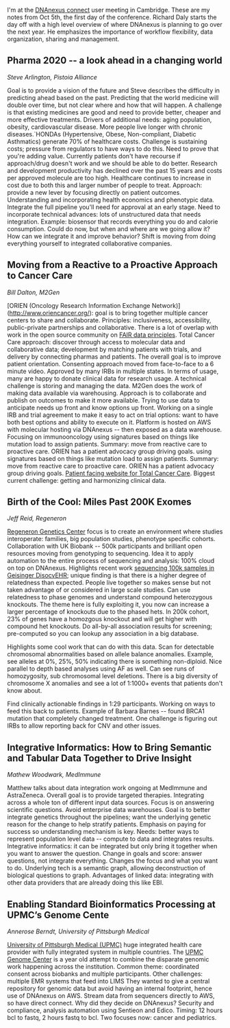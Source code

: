 I'm at the [DNAnexus connect](http://www.dnanexusconnect.com/) user meeting in
Cambridge. These are my notes from Oct 5th, the first day of the conference.
Richard Daly starts the day off with a high level overview of where DNAnexus is
planning to go over the next year. He emphasizes the importance of workflow
flexibility, data organization, sharing and management.

## Pharma 2020 -- a look ahead in a changing world
_Steve Arlington, Pistoia Alliance_

Goal is to provide a vision of the future and Steve describes the difficulty in
predicting ahead based on the past. Predicting that the world medicine will
double over time, but not clear where and how that will happen. A challenge is
that existing medicines are good and need to provide better, cheaper and more
effective treatments. Drivers of additional needs: aging population, obesity,
cardiovascular disease. More people live longer with chronic diseases.`HONDAs
(Hypertensive, Obese, Non-compliant, Diabetic Asthmatics) generate 70% of
healthcare costs. Challenge is sustaining costs; pressure from regulators to
have ways to do this. Need to prove that you're adding value. Currently patients
don't have recourse if approach/drug doesn't work and we should be able to do
better. Research and development productivity has declined over the past 15
years and costs per approved molecule are too high. Healthcare continues to
increase in cost due to both this and larger number of people to treat.
Approach: provide a new lever by focusing directly on patient outcomes.
Understanding and incorporating health economics and phenotypic data.
Integrate the full pipeline you'll need for approval at an early stage. Need to
incorporate technical advances: lots of unstructured data that needs
integration. Example: biosensor that records everything you do and calorie
consumption. Could do now, but when and where are we going allow it? How can we
integrate it and improve behavior? Shift is moving from doing everything
yourself to integrated collaborative companies.

## Moving from a Reactive to a Proactive Approach to Cancer Care
_Bill Dalton, M2Gen_

[ORIEN (Oncology Research Information Exchange Network)]
(http://www.oriencancer.org/): goal is to bring together multiple cancer centers
to share and collaborate. Principles: inclusiveness, accessibility,
public-private partnerships and collaborative. There is a lot of overlap with
work in the open source community on
[FAIR data principles](https://www.force11.org/group/fairgroup/fairprinciples).
Total Cancer Care approach: discover through access to molecular data and
collaborative data; development by matching patients with trials, and delivery
by connecting pharmas and patients. The overall goal is to improve patient
orientation. Consenting approach moved from face-to-face to a 6 minute video.
Approved by many IRBs in multiple states. In terms of usage, many are happy to donate
clinical data for research usage. A technical challenge is storing and managing
the data. M2Gen does the work of making data available via warehousing. Approach
is to collaborate and publish on outcomes to make it more available. Trying to
use data to anticipate needs up front and know options up front. Working on a
single IRB and trial agreement to make it easy to act on trial options: want to
have both best options and ability to execute on it. Platform is hosted on AWS
with molecular hosting via DNAnexus -- then exposed as a data warehouse.
Focusing on immunooncology using signatures based on things like mutation load
to assign patients. Summary: move from reactive care to proactive care. ORIEN
has a patient advocacy group driving goals. using signatures based on things
like mutation load to assign patients. Summary: move from reactive care to
proactive care. ORIEN has a patient advocacy group driving goals.
[Patient facing website for Total Cancer Care](http://orientcc.org/). Biggest
current challenge: getting and harmonizing clinical data.


## Birth of the Cool: Miles Past 200K Exomes
_Jeff Reid, Regeneron_

[Regeneron Genetics Center](https://www.regeneron.com/genetics-center) focus is
to create an environment where studies interoperate: families, big population
studies, phenotype specific cohorts. Collaboration with UK Biobank -- 500k
participants and brilliant open resources moving from genotyping to sequencing.
Idea it to apply automation to the entire process of sequencing and analysis:
100% cloud on top on DNAnexus. Highlights recent work
[sequencing 100k samples in Geisinger DisocvEHR](https://www.biorxiv.org/content/early/2017/10/03/197889);
unique finding is that there is a higher degree of relatedness than expected.
People live together so makes sense but not taken advantage of or considered in
large scale studies. Can use relatedness to phase genomes and understand
compound heterozygous knockouts. The theme here is fully exploiting it, you now
can increase a larger percentage of knockouts due to the phased hets. In 200k
cohort, 23% of genes have a homozgous knockout and will get higher with compound
het knockouts. Do all-by-all association results for screening; pre-computed so
you can lookup any association in a big database.

Highlights some cool work that can do with this data. Scan for detectable
chromosomal abnormalities based on allele balance anomalies. Example, see
alleles at 0%, 25%, 50% indicating there is something non-diploid. Nice parallel
to depth based analyses using AF as well. Can see runs of homozygosity, sub
chromosomal level deletions. There is a big diversity of chromosome X
anomalies and see a lot of 1:1000+ events that patients don't know about.

Find clinically actionable findings in 1:29 participants. Working on ways to
feed this back to patients. Example of Barbara Barnes -- found BRCA1 mutation
that completely changed treatment. One challenge is figuring out IRBs to allow
reporting back for CNV and other issues.

## Integrative Informatics: How to Bring Semantic and Tabular Data Together to Drive Insight
_Mathew Woodwark, MedImmune_

Matthew talks about data integration work ongoing at MedImmune and AstraZeneca.
Overall goal is to provide targeted therapies. Integrating across a whole ton of
different input data sources. Focus is on answering scientific questions. Avoid
enterprise data warehouses. Goal is to better integrate genetics throughout the
pipelines; want the underlying genetic reason for the change to help stratify
patients. Emphasis on paying for success so understanding mechanism is key.
Needs: better ways to represent population level data -- compute to data and
integrates results. Integrative informatics: it can be integrated but only bring
it together when you want to answer the question. Change in goals and score:
answer questions, not integrate everything. Changes the focus and what you want
to do. Underlying tech is a semantic graph, allowing deconstruction of
biological questions to graph. Advantages of linked data: integrating with other
data providers that are already doing this like EBI.

## Enabling Standard Bioinformatics Processing at UPMC’s Genome Cente
_Annerose Berndt, University of Pittsburgh Medical_

[University of Pittsburgh Medical (UPMC)](http://www.upmc.com/Pages/default.aspx)
huge integrated health care provider with fully integrated system in multiple
countries. The [UPMC Genome Center](http://path.upmc.edu/genome/Index.htm) is a
year old attempt to combine the disparate genomic work happening across the
institution. Common theme:
coordinated consent across biobanks and multiple participants. Other challenges:
multiple EMR systems that feed into LIMS
They wanted to give a central repository for genomic data but avoid
having an internal footprint, hence use of DNAnexus on AWS. Stream data from
sequencers directly to AWS, so have direct connect. Why did they decide on
DNAnexus? Security and compliance, analysis automation using Sentieon and Edico.
Timing: 12 hours bcl to fastq, 2 hours fastq to bcl. Two focuses now: cancer and
pediatrics.
